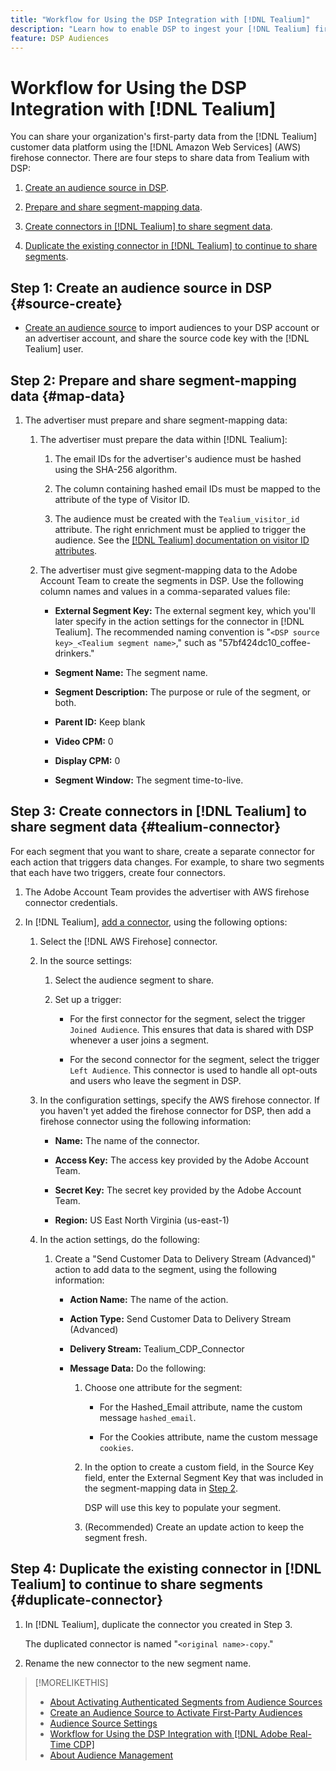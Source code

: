 ```yaml
---
title: "Workflow for Using the DSP Integration with [!DNL Tealium]"
description: "Learn how to enable DSP to ingest your [!DNL Tealium] first-party segments."
feature: DSP Audiences
---
```

# Workflow for Using the DSP Integration with [!DNL Tealium]

<!-- for What's New:

<I didn't see "Amazon Kinesis" anywhere in product requirements -- just AWS (parent) generically. Also, verify if must use RampIDs in particular or if there's a choice in the Audience > Source settings

| <release date> | [!UICONTROL Audiences] | Advertisers can now share their first-party data from the [!DNL Tealium] customer data platform (CDP) with DSP using the [!DNL Amazon Kinesis] streaming data platform. You can then target your DSP placements to the segments using [!DNL RampIDs]. Within placement settings for [!UICONTROL Audience Targeting], the shared segments are available in the [!UICONTROL First Party Segments] list. | Contact your Adobe Account Team. |

--><!-- Look up Kinesis -->

You can share your organization's first-party data from the [!DNL Tealium] customer data platform using the [!DNL Amazon Web Services] (AWS) firehose connector. There are four steps to share data from Tealium with DSP:

1. [Create an audience source in DSP](#source-create). 

1. [Prepare and share segment-mapping data](#map-data). 

1. [Create connectors in [!DNL Tealium] to share segment data](#tealium-connector).

1. [Duplicate the existing connector in [!DNL Tealium] to continue to share segments](#duplicate-connector).

## Step 1: Create an audience source in DSP {#source-create}

* [Create an audience source](source-create.md) to import audiences to your DSP account or an advertiser account, and share the source code key with the [!DNL Tealium] user.

## Step 2: Prepare and share segment-mapping data {#map-data}

1. The advertiser must prepare and share segment-mapping data:

   1. The advertiser must prepare the data within [!DNL Tealium]:
   
      1. The email IDs for the advertiser's audience must be hashed using the SHA-256 algorithm.

      1. The column containing hashed email IDs must be mapped to the attribute of the type of Visitor ID.

      1. The audience must be created with the `Tealium_visitor_id` attribute. The right enrichment must be applied to trigger the audience. See the [[!DNL Tealium] documentation on visitor ID attributes](https://docs.tealium.com/server-side/visitor-stitching/visitor-id-attribute/).
   
   1. The advertiser must give segment-mapping data to the Adobe Account Team to create the segments in DSP. Use the following column names and values in a comma-separated values file:<!-- are a couple of fields missing? -->

      * **External Segment Key:** The external segment key, which you'll later specify in the action settings for the connector in [!DNL Tealium]. The recommended naming convention is "`<DSP source key>_<Tealium segment name>`," such as "57bf424dc10_coffee-drinkers."
      
      * **Segment Name:** The segment name.  
      
      * **Segment Description:** The purpose or rule of the segment, or both.
      
      * **Parent ID:** Keep blank
      
      * **Video CPM:** 0

      * **Display CPM:** 0

      * **Segment Window:** The segment time-to-live.

## Step 3: Create connectors in [!DNL Tealium] to share segment data {#tealium-connector}

For each segment that you want to share, create a separate connector for each action that triggers data changes. For example, to share two segments that each have two triggers, create four connectors.

1. The Adobe Account Team provides the advertiser with AWS firehose connector credentials.

1. In [!DNL Tealium], [add a connector](https://docs.tealium.com/server-side/connectors/add/), using the following options:

   1. Select the [!DNL AWS Firehose] connector.

   1. In the source settings:
   
      1. Select the audience segment to share.

      1. Set up a trigger:

         * For the first connector for the segment, select the trigger `Joined Audience`. This ensures that data is shared with DSP whenever a user joins a segment.

         * For the second connector for the segment, select the trigger `Left Audience`. This connector is used to handle all opt-outs and users who leave the segment in DSP.

   1. In the configuration settings, specify the AWS firehose connector. If you haven't yet added the firehose connector for DSP, then add a firehose connector using the following information:

      * **Name:** The name of the connector.
      
      * **Access Key:** The access key provided by the Adobe Account Team.
      
      * **Secret Key:** The secret key provided by the Adobe Account Team.
      
      * **Region:** US East North Virginia (us-east-1)
     
   1. In the action settings, do the following:
   
      1. Create a "Send Customer Data to Delivery Stream (Advanced)" action to add data to the segment, using the following information:
      
         * **Action Name:** The name of the action.
         
         * **Action Type:** Send Customer Data to Delivery Stream (Advanced)
         
         * **Delivery Stream:** Tealium_CDP_Connector
         
         * **Message Data:**  Do the following:
         
           1. Choose one attribute for the segment:
           
              * For the Hashed_Email attribute, name the custom message `hashed_email`.
              
              * For the Cookies attribute, name the custom message `cookies`.
                
           1. In the option to create a custom field, in the Source Key field, enter the External Segment Key that was included in the segment-mapping data in [Step 2](#map-data). <!-- Is the field named "external_segment_key"?  If not, what is the field name? -->
           
              DSP will use this key to populate your segment.
                
           1. (Recommended) Create an update action to keep the segment fresh. <!-- This was listed under triggers, but I don't see a setting in the Source UI, so is it in the Actions UI? -->
   
## Step 4: Duplicate the existing connector in [!DNL Tealium] to continue to share segments {#duplicate-connector}

<!-- why?  because can have only one segment per connector and need multiple connectors -->

1. In [!DNL Tealium], duplicate the connector you created in Step 3.

   The duplicated connector is named "`<original name>-copy`."

1. Rename the new connector to the new segment name.

>[!MORELIKETHIS]
>
>* [About Activating Authenticated Segments from Audience Sources](/help/dsp/audiences/sources/source-about.md)
>* [Create an Audience Source to Activate First-Party Audiences](source-create.md)
>* [Audience Source Settings](source-settings.md)
>* [Workflow for Using the DSP Integration with [!DNL Adobe Real-Time CDP]](/help/dsp/audiences/sources/source-adobe-rtcdp.md)
>* [About Audience Management](/help/dsp/audiences/audience-about.md)

<!--
>* [Workflow for Using the DSP Integration with [!DNL ActionIQ]](/help/dsp/audiences/sources/source-actioniq.md)
-->

<!-- relevant? You can optionally use Ramp IDs, so maybe this is relevant/necessary for some use cases?
>* [Activate Authenticated Segments from Durable ID Partners](source-durable-id.md)
-->
